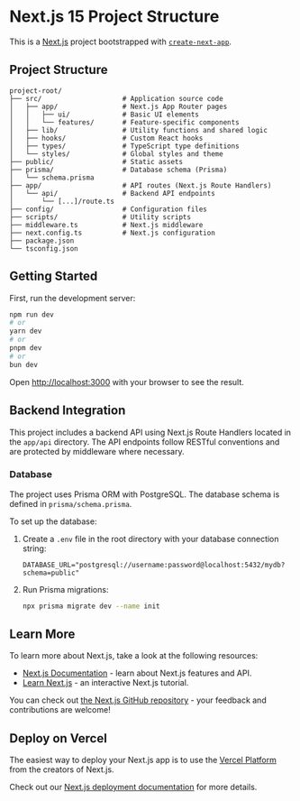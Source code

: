 # Next.js 15 Project Structure

This is a [Next.js](https://nextjs.org/) project bootstrapped with [`create-next-app`](https://github.com/vercel/next.js/tree/canary/packages/create-next-app).

## Project Structure

```
project-root/
├── src/                    # Application source code
│   ├── app/                # Next.js App Router pages
│   │   ├── ui/             # Basic UI elements
│   │   └── features/       # Feature-specific components
│   ├── lib/                # Utility functions and shared logic
│   ├── hooks/              # Custom React hooks
│   ├── types/              # TypeScript type definitions
│   └── styles/             # Global styles and theme
├── public/                 # Static assets
├── prisma/                 # Database schema (Prisma)
│   └── schema.prisma
├── app/                    # API routes (Next.js Route Handlers)
│   └── api/                # Backend API endpoints
│       └── [...]/route.ts
├── config/                 # Configuration files
├── scripts/                # Utility scripts
├── middleware.ts           # Next.js middleware
├── next.config.ts          # Next.js configuration
├── package.json
└── tsconfig.json
```

## Getting Started

First, run the development server:

```bash
npm run dev
# or
yarn dev
# or
pnpm dev
# or
bun dev
```

Open [http://localhost:3000](http://localhost:3000) with your browser to see the result.

## Backend Integration

This project includes a backend API using Next.js Route Handlers located in the `app/api` directory. The API endpoints follow RESTful conventions and are protected by middleware where necessary.

### Database

The project uses Prisma ORM with PostgreSQL. The database schema is defined in `prisma/schema.prisma`.

To set up the database:

1. Create a `.env` file in the root directory with your database connection string:

   ```
   DATABASE_URL="postgresql://username:password@localhost:5432/mydb?schema=public"
   ```

2. Run Prisma migrations:
   ```bash
   npx prisma migrate dev --name init
   ```

## Learn More

To learn more about Next.js, take a look at the following resources:

- [Next.js Documentation](https://nextjs.org/docs) - learn about Next.js features and API.
- [Learn Next.js](https://nextjs.org/learn) - an interactive Next.js tutorial.

You can check out [the Next.js GitHub repository](https://github.com/vercel/next.js) - your feedback and contributions are welcome!

## Deploy on Vercel

The easiest way to deploy your Next.js app is to use the [Vercel Platform](https://vercel.com/new?utm_medium=default-template&filter=next.js&utm_source=create-next-app&utm_campaign=create-next-app-readme) from the creators of Next.js.

Check out our [Next.js deployment documentation](https://nextjs.org/docs/app/building-your-application/deploying) for more details.
